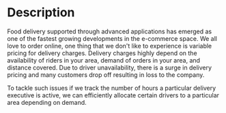 # Description

Food delivery supported through advanced applications has emerged as one of the fastest growing developments in the e-commerce space. We all love to order online, one thing that we don't like to experience is variable pricing for delivery charges. Delivery charges highly depend on the availability of riders in your area, demand of orders in your area, and distance covered. Due to driver unavailability, there is a surge in delivery pricing and many customers drop off resulting in loss to the company.

To tackle such issues if we track the number of hours a particular delivery executive is active, we can efficiently allocate certain drivers to a particular area depending on demand.

